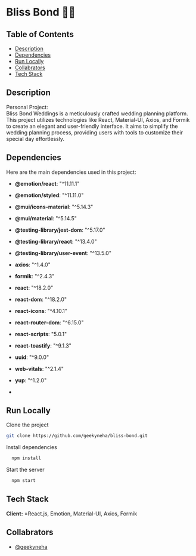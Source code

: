 # Bliss Bond 💍💗

## Table of Contents

- [Description](#description)
- [Dependencies](#dependencies)
- [Run Locally](#run-locally)
- [Collabrators](#collabrators)
- [Tech Stack](#tech-stack)


## Description

           
Personal Project:                                                  
Bliss Bond Weddings is a meticulously crafted wedding planning platform. This project utilizes technologies like React, Material-UI, Axios, and Formik to create an elegant and user-friendly interface. It aims to simplify the wedding planning process, providing users with tools to customize their special day effortlessly.

## Dependencies

Here are the main dependencies used in this project:

- **@emotion/react**: "^11.11.1"
- **@emotion/styled**: "^11.11.0"
- **@mui/icons-material**: "^5.14.3"
- **@mui/material**: "^5.14.5"
- **@testing-library/jest-dom**: "^5.17.0"
- **@testing-library/react**: "^13.4.0"
- **@testing-library/user-event**: "^13.5.0"
- **axios**: "^1.4.0"
- **formik**: "^2.4.3"
- **react**: "^18.2.0"
- **react-dom**: "^18.2.0"
- **react-icons**: "^4.10.1"
- **react-router-dom**: "^6.15.0"
- **react-scripts**: "5.0.1"
- **react-toastify**: "^9.1.3"
- **uuid**: "^9.0.0"
- **web-vitals**: "^2.1.4"
- **yup**: "^1.2.0"

- 
## Run Locally

Clone the project

```bash
git clone https://github.com/geekyneha/bliss-bond.git
```

Install dependencies

```bash
  npm install
```

Start the server

```bash
  npm start
```
## Tech Stack

**Client:** =React.js, Emotion, Material-UI, Axios, Formik




## Collabrators

- [@geekyneha](https://github.com/geekyneha/bliss-bond.git)

